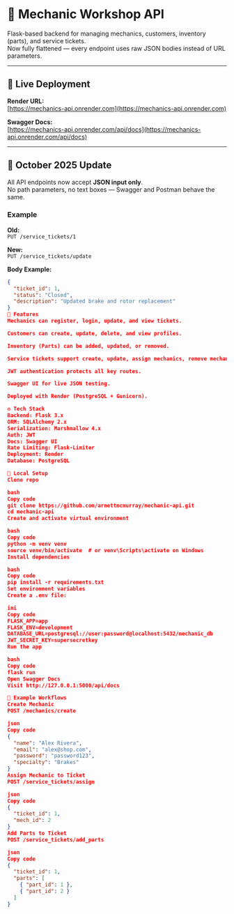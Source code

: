 # 🧰 Mechanic Workshop API

Flask-based backend for managing mechanics, customers, inventory (parts), and service tickets.  
Now fully flattened — every endpoint uses raw JSON bodies instead of URL parameters.

---

## 🚀 Live Deployment

**Render URL:**  
[https://mechanics-api.onrender.com](https://mechanics-api.onrender.com)

**Swagger Docs:**  
[https://mechanics-api.onrender.com/api/docs](https://mechanics-api.onrender.com/api/docs)

---

## 🔄 October 2025 Update

All API endpoints now accept **JSON input only**.  
No path parameters, no text boxes — Swagger and Postman behave the same.

### Example

**Old:**  
`PUT /service_tickets/1`

**New:**  
`PUT /service_tickets/update`

**Body Example:**

```json
{
  "ticket_id": 1,
  "status": "Closed",
  "description": "Updated brake and rotor replacement"
}
🧩 Features
Mechanics can register, login, update, and view tickets.

Customers can create, update, delete, and view profiles.

Inventory (Parts) can be added, updated, or removed.

Service tickets support create, update, assign mechanics, remove mechanics, and add parts.

JWT authentication protects all key routes.

Swagger UI for live JSON testing.

Deployed with Render (PostgreSQL + Gunicorn).

⚙️ Tech Stack
Backend: Flask 3.x
ORM: SQLAlchemy 2.x
Serialization: Marshmallow 4.x
Auth: JWT
Docs: Swagger UI
Rate Limiting: Flask-Limiter
Deployment: Render
Database: PostgreSQL

🧰 Local Setup
Clone repo

bash
Copy code
git clone https://github.com/arnettmcmurray/mechanic-api.git
cd mechanic-api
Create and activate virtual environment

bash
Copy code
python -m venv venv
source venv/bin/activate  # or venv\Scripts\activate on Windows
Install dependencies

bash
Copy code
pip install -r requirements.txt
Set environment variables
Create a .env file:

ini
Copy code
FLASK_APP=app
FLASK_ENV=development
DATABASE_URL=postgresql://user:password@localhost:5432/mechanic_db
JWT_SECRET_KEY=supersecretkey
Run the app

bash
Copy code
flask run
Open Swagger Docs
Visit http://127.0.0.1:5000/api/docs

🧠 Example Workflows
Create Mechanic
POST /mechanics/create

json
Copy code
{
  "name": "Alex Rivera",
  "email": "alex@shop.com",
  "password": "password123",
  "specialty": "Brakes"
}
Assign Mechanic to Ticket
POST /service_tickets/assign

json
Copy code
{
  "ticket_id": 1,
  "mech_id": 2
}
Add Parts to Ticket
POST /service_tickets/add_parts

json
Copy code
{
  "ticket_id": 1,
  "parts": [
    { "part_id": 1 },
    { "part_id": 2 }
  ]
}
```
